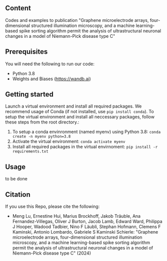 ## Content
Codes and examples to publication "Graphene microelectrode arrays, four-dimensional structured illumination microscopy, and a machine learning-based spike sorting algorithm permit the analysis of ultrastructural neuronal changes in a model of Niemann-Pick disease type C"

## Prerequisites
You will need the following to run our code:
* Python 3.8
* Weights and Biases (https://wandb.ai)

## Getting started
Launch a virtual environment and install all required packages. We recommend usage of Conda (if not installed, use `pip install conda`). To setup the virtual environment and install all neccessary packages, follow these steps from the root directory.:
1. To setup a conda envinronment (named myenv) using Python 3.8:
  `conda create -n myenv python=3.8`
2. Activate the virtual environment:
  `conda activate myenv`
3. Install all required packages in the virtual envirnoment:
  `pip install -r requirements.txt`

## Usage 
to be done
## Citation

If you use this Repo, please cite the following:
- Meng Lu, Ernestine Hui, Marius Brockhoff, Jakob Träuble, Ana Fernandez-Villegas, Oliver J Burton, Jacob Lamb, Edward Ward, Philippa J Hooper, Wadood Tadbier, Nino F Läubli, Stephan Hofmann, Clemens F Kaminski, Antonio Lombardo, Gabriele S Kaminski Schierle: "Graphene microelectrode arrays, four-dimensional structured illumination microscopy, and a machine learning-based spike sorting algorithm permit the analysis of ultrastructural neuronal changes in a model of Niemann-Pick disease type C" (2024)
